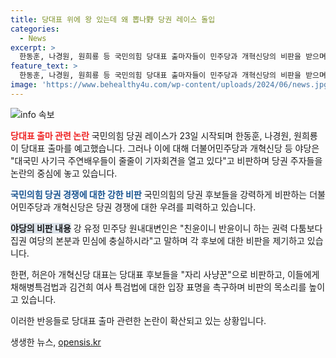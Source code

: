 ```yaml
---
title: 당대표 위에 왕 있는데 왜 뽑나野 당권 레이스 돌입
categories:
  - News
excerpt: >
  한동훈, 나경원, 원희룡 등 국민의힘 당대표 출마자들이 민주당과 개혁신당의 비판을 받으며 출마를 예고했다. 야당은 대국민 사기극 주연 배우들로 비난하고, 국민의힘 당대표 후보들을 각각 거론하며 비판했다. 개혁신당 대표는 자리 사냥꾼들을 비난하며 국민의힘에 대한 촉구를 내비쳤고, 후보들의 입장 표명을 요구했다. 최종적으로 국민이 당대표를 뽑을 때의 문제점에 대해 비판하며 마무리했다.
feature_text: >
  한동훈, 나경원, 원희룡 등 국민의힘 당대표 출마자들이 민주당과 개혁신당의 비판을 받으며 출마를 예고했다. 야당은 대국민 사기극 주연 배우들로 비난하고, 국민의힘 당대표 후보들을 각각 거론하며 비판했다. 개혁신당 대표는 자리 사냥꾼들을 비난하며 국민의힘에 대한 촉구를 내비쳤고, 후보들의 입장 표명을 요구했다. 최종적으로 국민이 당대표를 뽑을 때의 문제점에 대해 비판하며 마무리했다.
image: 'https://www.behealthy4u.com/wp-content/uploads/2024/06/news.jpg'
---
```


<p><img src="https://www.behealthy4u.com/wp-content/uploads/2024/06/news.jpg" alt="info 속보" /></p>

<p><b><span style="color: #ee2323;">당대표 출마 관련 논란</span></b>
국민의힘 당권 레이스가 23일 시작되며 한동훈, 나경원, 원희룡이 당대표 출마를 예고했습니다. 그러나 이에 대해 더불어민주당과 개혁신당 등 야당은 "대국민 사기극 주연배우들이 줄줄이 기자회견을 열고 있다"고 비판하며 당권 주자들을 논란의 중심에 놓고 있습니다.</p>

<p><b><span style="color: #1a5490;">국민의힘 당권 경쟁에 대한 강한 비판</span></b>
국민의힘의 당권 후보들을 강력하게 비판하는 더불어민주당과 개혁신당은 당권 경쟁에 대한 우려를 피력하고 있습니다.</p>

<p><b><span style="background-color: #21538527;">야당의 비판 내용</span></b>
강 유정 민주당 원내대변인은 "친윤이니 반윤이니 하는 권력 다툼보다 집권 여당의 본분과 민심에 충실하시라"고 말하며 각 후보에 대한 비판을 제기하고 있습니다.</p>

<p>한편, 허은아 개혁신당 대표는 당대표 후보들을 "자리 사냥꾼"으로 비판하고, 이들에게 채해병특검법과 김건희 여사 특검법에 대한 입장 표명을 촉구하며 비판의 목소리를 높이고 있습니다. </p>

<p>이러한 반응들로 당대표 출마 관련한 논란이 확산되고 있는 상황입니다.</p>
생생한 뉴스, <a href="https://opensis.kr" rel="dofollow">opensis.kr</a>


